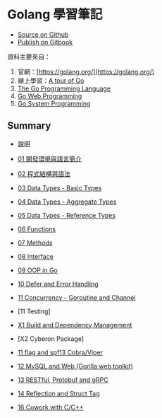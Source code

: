 # Golang 學習筆記

- [Source on Github](https://github.com/kigichang/golang)
- [Publish on Gitbook](https://kigi.gitbooks.io/golang/content/)

資料主要來自：

1. 官網：[https://golang.org/](https://golang.org/)
1. 線上學習：[A tour of Go](https://tour.golang.org/welcome/1)
1. [The Go Programming Language](https://www.amazon.com/Programming-Language-Addison-Wesley-Professional-Computing-ebook/dp/B0184N7WWS)
1. [Go Web Programming](https://www.manning.com/books/go-web-programming)
1. [Go System Programming](https://www.packtpub.com/networking-and-servers/go-systems-programming)

## Summary

- [說明](README.md)
- [01 開發環境與語言簡介](class01/)
- [02 程式結構與語法](class02/)
- [03 Data Types - Basic Types](class03/)
- [04 Data Types - Aggregate Types](class04/)
- [05 Data Types - Reference Types](class05/)
- [06 Functions](class06/)
- [07 Methods](class07/)
- [08 Interface](class08/)
- [09 OOP in Go](class09/)
- [10 Defer and Error Handling](class10/)
- [11 Concurrency - Goroutine and Channel](class11/)
- [11 Testing]
- [X1 Build and Dependency Management](classX1/)
- [X2 Cyberon Package]

- [11 flag and spf13 Cobra/Viper](class11_.md)
- [12 MySQL and Web (Gorilla web toolkit)](class12_.md)
- [13 RESTful, Protobuf and gRPC](class13_.md)
- [14 Reflection and Struct Tag](class14_.md)
- [16 Cowork with C/C++](classxy/)